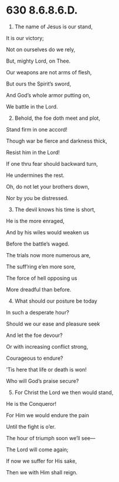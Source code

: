 # 630 8.6.8.6.D.

1.  The name of Jesus is our stand,

It is our victory;

Not on ourselves do we rely,

But, mighty Lord, on Thee.

Our weapons are not arms of flesh,

But ours the Spirit’s sword,

And God’s whole armor putting on,

We battle in the Lord.

2.  Behold, the foe doth meet and plot,

Stand firm in one accord!

Though war be fierce and darkness thick,

Resist him in the Lord!

If one thru fear should backward turn,

He undermines the rest.

Oh, do not let your brothers down,

Nor by you be distressed.

3.  The devil knows his time is short,

He is the more enraged,

And by his wiles would weaken us

Before the battle’s waged.

The trials now more numerous are,

The suff’ring e’en more sore,

The force of hell opposing us

More dreadful than before.

4.  What should our posture be today

In such a desperate hour?

Should we our ease and pleasure seek

And let the foe devour?

Or with increasing conflict strong,

Courageous to endure?

’Tis here that life or death is won!

Who will God’s praise secure?

5.  For Christ the Lord we then would stand,

He is the Conqueror!

For Him we would endure the pain

Until the fight is o’er.

The hour of triumph soon we’ll see—

The Lord will come again;

If now we suffer for His sake,

Then we with Him shall reign.

